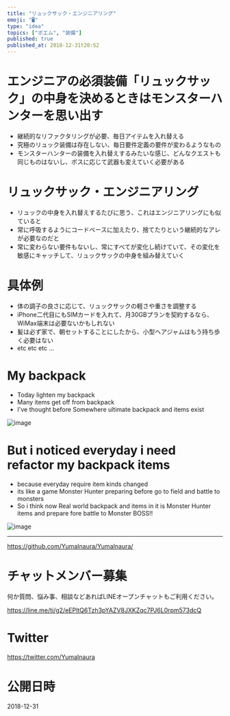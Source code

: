 ```yaml
---
title: "リュックサック・エンジニアリング"
emoji: "🖥"
type: "idea"
topics: ["ポエム", "装備"]
published: true
published_at: 2018-12-31t20:52
---
```


# エンジニアの必須装備「リュックサック」の中身を決めるときはモンスターハンターを思い出す

- 継続的なリファクタリングが必要、毎日アイテムを入れ替える
- 究極のリュック装備は存在しない、毎日要件定義の要件が変わるようなもの
- モンスターハンターの装備を入れ替えするみたいな感じ、どんなクエストも同じものはないし、ボスに応じて武器も変えていく必要がある

# リュックサック・エンジニアリング

- リュックの中身を入れ替えするたびに思う、これはエンジニアリングにも似ていると
- 常に呼吸するようにコードベースに加えたり、捨てたりという継続的なアレが必要なのだと
- 常に変わらない要件もないし、常にすべてが変化し続けていて、その変化を敏感にキャッチして、リュックサックの中身を組み替えていく

# 具体例

- 体の調子の良さに応じて、リュックサックの軽さや重さを調整する
- iPhone二代目にもSIMカードを入れて、月30GBプランを契約するなら、WiMax端末は必要ないかもしれない
- 髪は必ず家で、朝セットすることにしたから、小型ヘアジャムはもう持ち歩く必要はない
- etc etc etc ...

# My backpack

- Today lighten my backpack 
- Many items get off from backpack
- I've thought before Somewhere ultimate backpack and items exist

![image](https://user-images.githubusercontent.com/13635059/50559670-a04b5080-0d3c-11e9-96fe-b514baf327a8.png)

# But i noticed everyday i need refactor my backpack items

- because everyday require item kinds changed
- its like a game Monster Hunter preparing before go to field and battle to monsters
- So i think now Real world backpack and items in it is Monster Hunter items and prepare fore battle to Monster BOSS!! 


![image](https://user-images.githubusercontent.com/13635059/50559697-f15b4480-0d3c-11e9-84d3-c844eb455852.png)

---

https://github.com/YumaInaura/YumaInaura/








<!-- Update From Qiita API -->

# チャットメンバー募集


何か質問、悩み事、相談などあればLINEオープンチャットもご利用ください。

https://line.me/ti/g2/eEPltQ6Tzh3pYAZV8JXKZqc7PJ6L0rpm573dcQ





# Twitter


https://twitter.com/YumaInaura


<!-- Update From Qiita API -->



# 公開日時

2018-12-31
